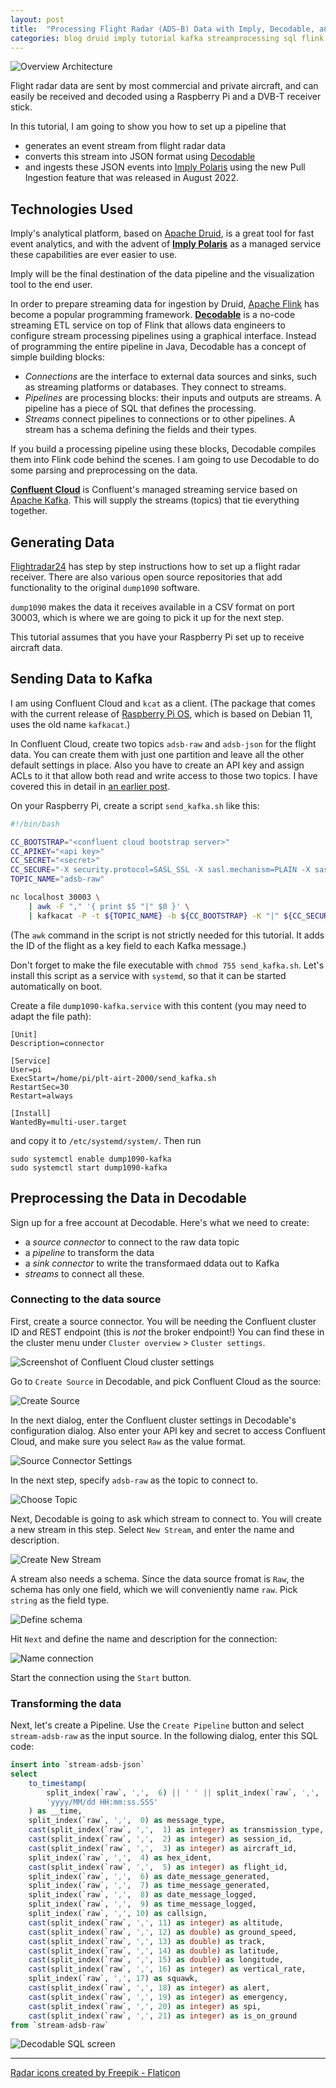 ```yaml
---
layout: post
title:  "Processing Flight Radar (ADS-B) Data with Imply, Decodable, and Confluent Cloud"
categories: blog druid imply tutorial kafka streamprocessing sql flink decodable
---
```


![Overview Architecture](/assets/2022-08-30-01-overview.jpg)

Flight radar data are sent by most commercial and private aircraft, and can easily be received and decoded using a Raspberry Pi and a DVB-T receiver stick.

In this tutorial, I am going to show you how to set up a pipeline that

- generates an event stream from flight radar data
- converts this stream into JSON format using [Decodable](https://www.decodable.co/)
- and ingests these JSON events into [Imply Polaris](https://imply.io/imply-polaris/) using the new Pull Ingestion feature that was released in August 2022. 

## Technologies Used

Imply's analytical platform, based on [Apache Druid](https://druid.apache.org/), is a great tool for fast event analytics, and with the advent of [**Imply Polaris**](https://imply.io/imply-polaris/) as a managed service these capabilities are ever easier to use.

Imply will be the final destination of the data pipeline and the visualization tool to the end user.

In order to prepare streaming data for ingestion by Druid, [Apache Flink](https://flink.apache.org/) has become a popular programming framework. [**Decodable**](https://www.decodable.co/) is a no-code streaming ETL service on top of Flink that allows data engineers to configure stream processing pipelines using a graphical interface. Instead of programming the entire pipeline in Java, Decodable has a concept of simple building blocks:

- _Connections_ are the interface to external data sources and sinks, such as streaming platforms or databases. They connect to streams.
- _Pipelines_ are processing blocks: their inputs and outputs are streams. A pipeline has a piece of SQL that defines the processing.
- _Streams_ connect pipelines to connections or to other pipelines. A stream has a schema defining the fields and their types.

If you build a processing pipeline using these blocks, Decodable compiles them into Flink code behind the scenes. I am going to use Decodable to do some parsing and preprocessing on the data.

[**Confluent Cloud**](https://confluent.cloud/) is Confluent's managed streaming service based on [Apache Kafka](https://kafka.apache.org/). This will supply the streams (topics) that tie everything together.

## Generating Data

[Flightradar24](https://www.flightradar24.com/build-your-own) has step by step instructions how to set up a flight radar receiver. There are also various open source repositories that add functionality to the original `dump1090` software.

`dump1090` makes the data it receives available in a CSV format on port 30003, which is where we are going to pick it up for the next step.

This tutorial assumes that you have your Raspberry Pi set up to receive aircraft data.

## Sending Data to Kafka

I am using Confluent Cloud and `kcat` as a client. (The package that comes with the current release of [Raspberry Pi OS](https://www.raspberrypi.com/software/operating-systems/), which is based on Debian 11, uses the old name `kafkacat`.)

In Confluent Cloud, create two topics `adsb-raw` and `adsb-json` for the flight data. You can create them with just one partition and leave all the other default settings in place. Also you have to create an API key and assign ACLs to it that allow both read and write access to those two topics. I have covered this in detail in [an earlier post](/2021/10/19/reading-avro-streams-from-confluent-cloud-into-druid/).

On your Raspberry Pi, create a script `send_kafka.sh` like this:

```bash
#!/bin/bash

CC_BOOTSTRAP="<confluent cloud bootstrap server>"
CC_APIKEY="<api key>"
CC_SECRET="<secret>"
CC_SECURE="-X security.protocol=SASL_SSL -X sasl.mechanism=PLAIN -X sasl.username=${CC_APIKEY} -X sasl.password=${CC_SECRET}"
TOPIC_NAME="adsb-raw"

nc localhost 30003 \
    | awk -F "," '{ print $5 "|" $0 }' \
    | kafkacat -P -t ${TOPIC_NAME} -b ${CC_BOOTSTRAP} -K "|" ${CC_SECURE}
```

(The `awk` command in the script is not strictly needed for this tutorial. It adds the ID of the flight as a key field to each Kafka message.)

Don't forget to make the file executable with `chmod 755 send_kafka.sh`. Let's install this script as a service with `systemd`, so that it can be started automatically on boot.

Create a file `dump1090-kafka.service` with this content (you may need to adapt the file path):

```
[Unit]
Description=connector

[Service]
User=pi
ExecStart=/home/pi/plt-airt-2000/send_kafka.sh
RestartSec=30
Restart=always

[Install]
WantedBy=multi-user.target
```

and copy it to `/etc/systemd/system/`. Then run

```
sudo systemctl enable dump1090-kafka
sudo systemctl start dump1090-kafka
```


## Preprocessing the Data in Decodable

Sign up for a free account at Decodable. Here's what we need to create:

- a _source connector_ to connect to the raw data topic
- a _pipeline_ to transform the data
- a _sink connector_ to write the transformaed ddata out to Kafka
- _streams_ to connect all these.

### Connecting to the data source

First, create a source connector. You will be needing the Confluent cluster ID and REST endpoint (this is _not_ the broker endpoint!) You can find these in the cluster menu under `Cluster overview` > `Cluster settings`.

![Screenshot of Confluent Cloud cluster settings](/assets/2022-08-30-03-cc-settings.jpg)

Go to `Create Source` in Decodable, and pick Confluent Cloud as the source:

![Create Source](/assets/2022-08-30-02-create-source.jpg)

In the next dialog, enter the Confluent cluster settings in Decodable's configuration dialog. Also enter your API key and secret to access Confluent Cloud, and make sure you select `Raw` as the value format.

![Source Connector Settings](/assets/2022-08-30-04-source-settings.jpg)

In the next step, specify `adsb-raw` as the topic to connect to.

![Choose Topic](/assets/2022-08-30-05-topic.jpg)

Next, Decodable is going to ask which stream to connect to. You will create a new stream in this step. Select `New Stream`, and enter the name and description.

![Create New Stream](/assets/2022-08-30-06-create-stream.jpg)

A stream also needs a schema. Since the data source fromat is `Raw`, the schema has only one field, which we will conveniently name `raw`. Pick `string` as the field type.

![Define schema](/assets/2022-08-30-06-schema.jpg)

Hit `Next` and define the name and description for the connection:

![Name connection](/assets/2022-08-30-07-name-connection.jpg)

Start the connection using the `Start` button.

### Transforming the data

Next, let's create a Pipeline. Use the `Create Pipeline` button and select `stream-adsb-raw` as the input source. In the following dialog, enter this SQL code:

```sql
insert into `stream-adsb-json`
select
    to_timestamp(
        split_index(`raw`, ',',  6) || ' ' || split_index(`raw`, ',',  7),
        'yyyy/MM/dd HH:mm:ss.SSS'
    ) as __time,
    split_index(`raw`, ',',  0) as message_type,
    cast(split_index(`raw`, ',',  1) as integer) as transmission_type,
    cast(split_index(`raw`, ',',  2) as integer) as session_id,
    cast(split_index(`raw`, ',',  3) as integer) as aircraft_id,
    split_index(`raw`, ',',  4) as hex_ident,
    cast(split_index(`raw`, ',',  5) as integer) as flight_id,
    split_index(`raw`, ',',  6) as date_message_generated,
    split_index(`raw`, ',',  7) as time_message_generated,
    split_index(`raw`, ',',  8) as date_message_logged,
    split_index(`raw`, ',',  9) as time_message_logged,
    split_index(`raw`, ',', 10) as callsign,
    cast(split_index(`raw`, ',', 11) as integer) as altitude,
    cast(split_index(`raw`, ',', 12) as double) as ground_speed,
    cast(split_index(`raw`, ',', 13) as double) as track,
    cast(split_index(`raw`, ',', 14) as double) as latitude,
    cast(split_index(`raw`, ',', 15) as double) as longitude,
    cast(split_index(`raw`, ',', 16) as integer) as vertical_rate,
    split_index(`raw`, ',', 17) as squawk,
    cast(split_index(`raw`, ',', 18) as integer) as alert,
    cast(split_index(`raw`, ',', 19) as integer) as emergency,
    cast(split_index(`raw`, ',', 20) as integer) as spi,
    cast(split_index(`raw`, ',', 21) as integer) as is_on_ground
from `stream-adsb-raw`
```

![Decodable SQL screen](/assets/2022-08-30-08-sql.jpg)



---

<a href="https://www.flaticon.com/free-icons/radar" title="radar icons">Radar icons created by Freepik - Flaticon</a>
